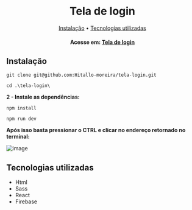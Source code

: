 # <h1 align="center">Tela de login</h1>

<p align="center">
  <a href="#instalacao">Instalação</a> • 
  <a href="#tecnologias">Tecnologias utilizadas</a>
</p>
<h4 align="center">
	Acesse em: <a href="https://hratingcomponent.netlify.app/](https://tela-login-black.vercel.app/" target="_blank">Tela de login</a>
</h4>

<h2 id="instalacao">Instalação</h2>

```
git clone git@github.com:Hitallo-moreira/tela-login.git
```
```
cd .\tela-login\
```

<b>2 - Instale as dependências:</b>

```
npm install
```

```
npm run dev
```

<b>Após isso basta pressionar o CTRL e clicar no endereço retornado no terminal:</b>


![image](https://i.imgur.com/Wct7SiY.png)


<h2 id="tecnologias">Tecnologias utilizadas</h2>
<ul>
<li>Html</li>
<li>Sass</li>
<li>React</li>
<li>Firebase</li>
</ul>

